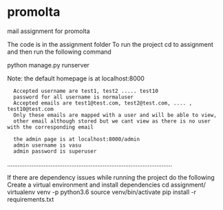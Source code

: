 # promolta
mail assignment for promolta

The code is in the assignment folder
To run the project cd to assignment and then run the following command

python manage.py runserver

Note: the default homepage is at localhost:8000
      
      Accepted username are test1, test2 ..... test10
      password for all username is normaluser
      Accepted emails are test1@test.com, test2@test.com, .... , test10@test.com
      Only these emails are mapped with a user and will be able to view,
      other email although stored but we cant view as there is no user with the corresponding email
      
      the admin page is at localhost:8000/admin
      admin username is vasu
      admin password is superuser
...............................................................................................

If there are dependency issues while running the project do the following
    Create a virtual environment and install dependencies
      cd assignment/
      virtualenv venv -p python3.6 
      source venv/bin/activate
      pip install -r requirements.txt
